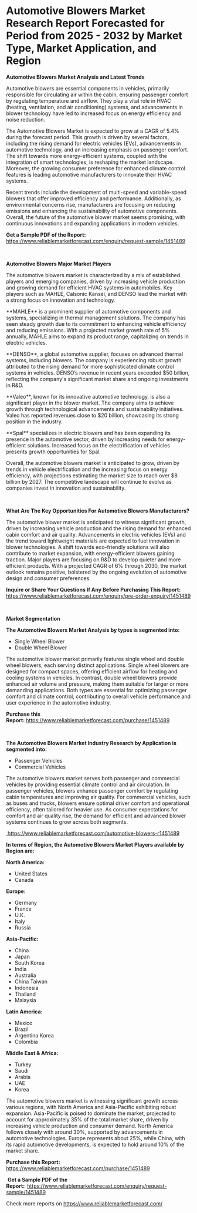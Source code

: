 <p><h1>Automotive Blowers Market Research Report Forecasted for Period from 2025 -  2032 by Market Type, Market Application, and Region</h1></p><p><strong>Automotive Blowers Market Analysis and Latest Trends</strong></p>
<p><p>Automotive blowers are essential components in vehicles, primarily responsible for circulating air within the cabin, ensuring passenger comfort by regulating temperature and airflow. They play a vital role in HVAC (heating, ventilation, and air conditioning) systems, and advancements in blower technology have led to increased focus on energy efficiency and noise reduction.</p><p>The Automotive Blowers Market is expected to grow at a CAGR of 5.4% during the forecast period. This growth is driven by several factors, including the rising demand for electric vehicles (EVs), advancements in automotive technology, and an increasing emphasis on passenger comfort. The shift towards more energy-efficient systems, coupled with the integration of smart technologies, is reshaping the market landscape. Moreover, the growing consumer preference for enhanced climate control features is leading automotive manufacturers to innovate their HVAC systems.</p><p>Recent trends include the development of multi-speed and variable-speed blowers that offer improved efficiency and performance. Additionally, as environmental concerns rise, manufacturers are focusing on reducing emissions and enhancing the sustainability of automotive components. Overall, the future of the automotive blower market seems promising, with continuous innovations and expanding applications in modern vehicles.</p></p>
<p><strong>Get a Sample PDF of the Report:&nbsp;</strong> <a href="https://www.reliablemarketforecast.com/enquiry/request-sample/1451489?utm_campaign=3327&utm_medium=2&utm_source=Github&utm_content=ia&utm_term=30032025&utm_id=automotive-blowers">https://www.reliablemarketforecast.com/enquiry/request-sample/1451489</a></p>
<p>&nbsp;</p>
<p><strong>Automotive Blowers Major Market Players</strong></p>
<p><p>The automotive blowers market is characterized by a mix of established players and emerging companies, driven by increasing vehicle production and growing demand for efficient HVAC systems in automobiles. Key players such as MAHLE, Calsonic Kansei, and DENSO lead the market with a strong focus on innovation and technology.</p><p>**MAHLE** is a prominent supplier of automotive components and systems, specializing in thermal management solutions. The company has seen steady growth due to its commitment to enhancing vehicle efficiency and reducing emissions. With a projected market growth rate of 5% annually, MAHLE aims to expand its product range, capitalizing on trends in electric vehicles.</p><p>**DENSO**, a global automotive supplier, focuses on advanced thermal systems, including blowers. The company is experiencing robust growth attributed to the rising demand for more sophisticated climate control systems in vehicles. DENSO’s revenue in recent years exceeded $50 billion, reflecting the company's significant market share and ongoing investments in R&D.</p><p>**Valeo**, known for its innovative automotive technology, is also a significant player in the blower market. The company aims to achieve growth through technological advancements and sustainability initiatives. Valeo has reported revenues close to $20 billion, showcasing its strong position in the industry.</p><p>**Spal** specializes in electric blowers and has been expanding its presence in the automotive sector, driven by increasing needs for energy-efficient solutions. Increased focus on the electrification of vehicles presents growth opportunities for Spal.</p><p>Overall, the automotive blowers market is anticipated to grow, driven by trends in vehicle electrification and the increasing focus on energy efficiency, with projections estimating the market size to reach over $8 billion by 2027. The competitive landscape will continue to evolve as companies invest in innovation and sustainability.</p></p>
<p>&nbsp;</p>
<p><strong>What Are The Key Opportunities For Automotive Blowers Manufacturers?</strong></p>
<p><p>The automotive blower market is anticipated to witness significant growth, driven by increasing vehicle production and the rising demand for enhanced cabin comfort and air quality. Advancements in electric vehicles (EVs) and the trend toward lightweight materials are expected to fuel innovation in blower technologies. A shift towards eco-friendly solutions will also contribute to market expansion, with energy-efficient blowers gaining traction. Major players are focusing on R&D to develop quieter and more efficient products. With a projected CAGR of 6% through 2030, the market outlook remains positive, bolstered by the ongoing evolution of automotive design and consumer preferences.</p></p>
<p><strong>Inquire or Share Your Questions If Any Before Purchasing This Report:</strong> <a href="https://www.reliablemarketforecast.com/enquiry/pre-order-enquiry/1451489?utm_campaign=3327&utm_medium=2&utm_source=Github&utm_content=ia&utm_term=30032025&utm_id=automotive-blowers">https://www.reliablemarketforecast.com/enquiry/pre-order-enquiry/1451489</a></p>
<p>&nbsp;</p>
<p><strong>Market Segmentation</strong></p>
<p><strong>The Automotive Blowers Market Analysis by types is segmented into:</strong></p>
<p><ul><li>Single Wheel Blower</li><li>Double Wheel Blower</li></ul></p>
<p><p>The automotive blower market primarily features single wheel and double wheel blowers, each serving distinct applications. Single wheel blowers are designed for compact spaces, offering efficient airflow for heating and cooling systems in vehicles. In contrast, double wheel blowers provide enhanced air volume and pressure, making them suitable for larger or more demanding applications. Both types are essential for optimizing passenger comfort and climate control, contributing to overall vehicle performance and user experience in the automotive industry.</p></p>
<p><strong>Purchase this Report:&nbsp;</strong><a href="https://www.reliablemarketforecast.com/purchase/1451489?utm_campaign=3327&utm_medium=2&utm_source=Github&utm_content=ia&utm_term=30032025&utm_id=automotive-blowers">https://www.reliablemarketforecast.com/purchase/1451489</a></p>
<p>&nbsp;</p>
<p><strong>The Automotive Blowers Market Industry Research by Application is segmented into:</strong></p>
<p><ul><li>Passenger Vehicles</li><li>Commercial Vehicles</li></ul></p>
<p><p>The automotive blowers market serves both passenger and commercial vehicles by providing essential climate control and air circulation. In passenger vehicles, blowers enhance passenger comfort by regulating cabin temperatures and improving air quality. For commercial vehicles, such as buses and trucks, blowers ensure optimal driver comfort and operational efficiency, often tailored for heavier use. As consumer expectations for comfort and air quality rise, the demand for efficient and advanced blower systems continues to grow across both segments.</p></p>
<p><a href="https://www.reliablemarketforecast.com/automotive-blowers-r1451489?utm_campaign=3327&utm_medium=2&utm_source=Github&utm_content=ia&utm_term=30032025&utm_id=automotive-blowers">&nbsp;https://www.reliablemarketforecast.com/automotive-blowers-r1451489</a></p>
<p><strong>In terms of Region, the Automotive Blowers Market Players available by Region are:</strong></p>
<p>
    <p> <strong> North America: </strong>
        <ul>
            <li>United States</li>
            <li>Canada</li>
        </ul>
        </p> 
    <p> <strong> Europe: </strong>
        <ul>
            <li>Germany</li>
            <li>France</li>
            <li>U.K.</li>
            <li>Italy</li>
            <li>Russia</li>
        </ul>
        </p> 
    <p> <strong> Asia-Pacific: </strong>
        <ul>
            <li>China</li>
            <li>Japan</li>
            <li>South Korea</li>
            <li>India</li>
            <li>Australia</li>
            <li>China Taiwan</li>
            <li>Indonesia</li>
            <li>Thailand</li>
            <li>Malaysia</li>
        </ul>
        </p> 
    <p> <strong> Latin America: </strong>
        <ul>
            <li>Mexico</li>
            <li>Brazil</li>
            <li>Argentina Korea</li>
            <li>Colombia</li>
        </ul>
        </p> 
    <p> <strong> Middle East & Africa: </strong>
        <ul>
            <li>Turkey</li>
            <li>Saudi</li>
            <li>Arabia</li>
            <li>UAE</li>
            <li>Korea</li>
        </ul>
    </p>
    </p>
<p><p>The automotive blowers market is witnessing significant growth across various regions, with North America and Asia-Pacific exhibiting robust expansion. Asia-Pacific is poised to dominate the market, projected to account for approximately 35% of the total market share, driven by increasing vehicle production and consumer demand. North America follows closely with around 30%, supported by advancements in automotive technologies. Europe represents about 25%, while China, with its rapid automotive developments, is expected to hold around 10% of the market share.</p></p>
<p><strong>Purchase this Report: </strong><a href="https://www.reliablemarketforecast.com/purchase/1451489?utm_campaign=3327&utm_medium=2&utm_source=Github&utm_content=ia&utm_term=30032025&utm_id=automotive-blowers">https://www.reliablemarketforecast.com/purchase/1451489</a></p>
<p>&nbsp;<strong>Get a Sample PDF of the Report:&nbsp;&nbsp;</strong><a href="https://www.reliablemarketforecast.com/enquiry/request-sample/1451489?utm_campaign=3327&utm_medium=2&utm_source=Github&utm_content=ia&utm_term=30032025&utm_id=automotive-blowers">https://www.reliablemarketforecast.com/enquiry/request-sample/1451489</a></p>
<p><strong></strong></p>
<p>Check more reports on <a href="https://www.reliablemarketforecast.com/?utm_campaign=3327&utm_medium=2&utm_source=Github&utm_content=ia&utm_term=30032025&utm_id=automotive-blowers">https://www.reliablemarketforecast.com/</a></p>